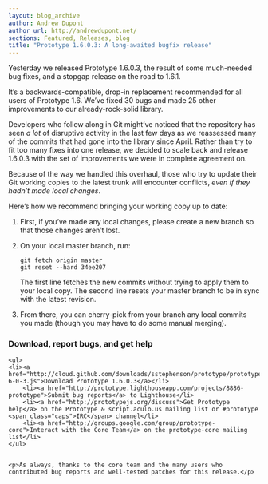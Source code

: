 ```yaml
---
layout: blog_archive
author: Andrew Dupont
author_url: http://andrewdupont.net/
sections: Featured, Releases, blog
title: "Prototype 1.6.0.3: A long-awaited bugfix release"
---
```


<p>Yesterday we released Prototype 1.6.0.3, the result of some much-needed bug fixes, and a stopgap release on the road to 1.6.1.</p>

<p>It&#8217;s a backwards-compatible, drop-in replacement recommended for all users of Prototype 1.6. We&#8217;ve fixed 30 bugs and made 25 other improvements to our already-rock-solid library.</p>

<p>Developers who follow along in Git might&#8217;ve noticed that the repository has seen <em>a lot</em> of disruptive activity in the last few days as we reassessed many of the commits that had gone into the library since April. Rather than try to fit too many fixes into one release, we decided to scale back and release 1.6.0.3 with the set of improvements we were in complete agreement on.</p>

<p>Because of the way we handled this overhaul, those who try to update their Git working copies to the latest trunk will encounter conflicts, <em>even if they hadn&#8217;t made local changes</em>. </p>

<p>Here&#8217;s how we recommend bringing your working copy up to date:</p>

<ol>
<li>First, if you&#8217;ve made any local changes, please create a new branch so that those changes aren&#8217;t lost.</li>
<li><p>On your local master branch, run:</p>
<pre><code>git fetch origin master
git reset --hard 34ee207</code></pre>
<p>The first line fetches the new commits without trying to apply them to your local copy. The second line resets your master branch to be in sync with the latest revision.</p>
</li>
<li>From there, you can cherry-pick from your branch any local commits you made (though you may have to do some manual merging).</li>
</ol>



<h3>Download, report bugs, and get help</h3>


	<ul>
	<li><a href="http://cloud.github.com/downloads/sstephenson/prototype/prototype_1-6-0-3.js">Download Prototype 1.6.0.3</a></li>
		<li><a href="http://prototype.lighthouseapp.com/projects/8886-prototype">Submit bug reports</a> to Lighthouse</li>
		<li><a href="http://prototypejs.org/discuss">Get Prototype help</a> on the Prototype & script.aculo.us mailing list or #prototype <span class="caps">IRC</span> channel</li>
		<li><a href="http://groups.google.com/group/prototype-core">Interact with the Core Team</a> on the prototype-core mailing list</li>
	</ul>


	<p>As always, thanks to the core team and the many users who contributed bug reports and well-tested patches for this release.</p>



